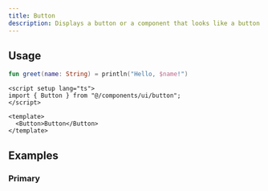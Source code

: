 ```yaml
---
title: Button
description: Displays a button or a component that looks like a button.
---
```


<HeaderDocs :title="frontmatter.title" :description="frontmatter.description"/>

<ComponentPreview name="ButtonDemo"  />

## Usage

```kotlin
fun greet(name: String) = println("Hello, $name!")
```

```vue
<script setup lang="ts">
import { Button } from "@/components/ui/button";
</script>

<template>
  <Button>Button</Button>
</template>
```

## Examples

### Primary

<ComponentPreview name="ButtonDemo"  />

